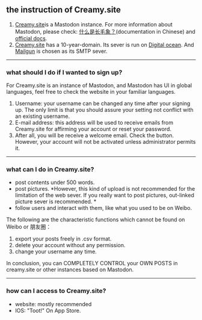 ## the instruction of Creamy.site

1. [Creamy.site](creamy.site)is a Mastodon instance. For more information about Mastodon, please check: [什么是长毛象？](https://docs.o3o.ca)(documentation in Chinese) and [official docs](https://docs.joinmastodon.org).
2.  [Creamy.site](creamy.site) has a 10-year-domain. Its sever is run on  [Digital ocean](cloud.digitalocean.com). And [Mailgun](https://www.mailgun.com) is chosen as its SMTP sever.

- - - -

### what should I do if I wanted to sign up?

For Creamy.site is an instance of Mastodon, and Mastodon has UI in global languages, feel free to check the website in your familiar languages.

1. Username: your username can be changed any time after your signing up. The only limit is that you should assure your setting not conflict with an existing username. 
2. E-mail address: this address will be used to receive emails from Creamy.site for affirming your account or reset your password. 
3. After all, you will be receive a welcome email. Check the button. However, your account will not be activated unless administrator permits it. 

- - - -

### what can I do in Creamy.site?

- post contents under 500 words.
- post pictures.  *However, this kind of upload is not recommended for the limitation of the web sever. If you really want to post pictures, out-linked picture sever is recommended. *
- follow users and interact with them, like what you used to be on Weibo.

The following are the characteristic functions which cannot be found on Weibo or 朋友圈：

1. export your posts freely in .csv format.
2. delete your account without any permission.
3. change your username any time.

In conclusion, you can COMPLETELY CONTROL your OWN POSTS in creamy.site or other instances based on Mastodon.

- - - -

### how can I access to Creamy.site?

- website: mostly recommended
- IOS: "Toot!" On App Store.